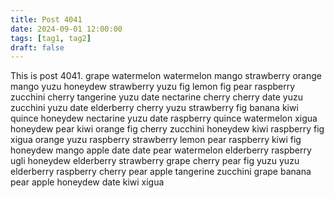 ```yaml
---
title: Post 4041
date: 2024-09-01 12:00:00
tags: [tag1, tag2]
draft: false
---
```

This is post 4041.
grape
watermelon
watermelon
mango
strawberry
orange
mango
yuzu
honeydew
strawberry
yuzu
fig
lemon
fig
pear
raspberry
zucchini
cherry
tangerine
yuzu
date
nectarine
cherry
cherry
date
yuzu
zucchini
yuzu
date
elderberry
cherry
yuzu
strawberry
fig
banana
kiwi
quince
honeydew
nectarine
yuzu
date
raspberry
quince
watermelon
xigua
honeydew
pear
kiwi
orange
fig
cherry
zucchini
honeydew
kiwi
raspberry
fig
xigua
orange
yuzu
raspberry
strawberry
lemon
pear
raspberry
kiwi
fig
honeydew
mango
apple
date
date
pear
watermelon
elderberry
raspberry
ugli
honeydew
elderberry
strawberry
grape
cherry
pear
fig
yuzu
yuzu
elderberry
raspberry
cherry
pear
apple
tangerine
zucchini
grape
banana
pear
apple
honeydew
date
kiwi
xigua
